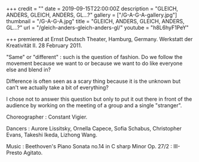+++
credit = ""
date = 2019-09-15T22:00:00Z
description = "GLEICH, ANDERS, GLEICH, ANDERS, GL...?"
gallery = ["/G-A-G-A-gallery.jpg"]
thumbnail = "/G-A-G-A.jpg"
title = "GLEICH, ANDERS, GLEICH, ANDERS, GL...?"
url = "/gleich-anders-gleich-anders-gl/"
youtube = "h8L6hyF1PeY"

+++
premiered at Ernst Deutsch Theater, Hamburg, Germany. Werkstatt der Kreativität II. 28 February 2011.

"Same" or "different" : such is the question of fashion. Do we follow the movement because we want to or because we want to do like everyone else and blend in?

Difference is often seen as a scary thing because it is the unknown but can't we actually take a bit of everything?

I chose not to answer this question but only to put it out there in front of the audience by working on the meeting of a group and a single "stranger".

Choreographer : Constant Vigier.

Dancers : Aurore Lissitsky, Ornella Capece, Sofia Schabus, Christopher Evans, Takeshi Ikeda, Lizhong Wang.

Music : Beethoven's Piano Sonata no.14 in C sharp Minor Op. 27/2 : III- Presto Agitato.